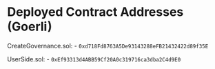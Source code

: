 # Deployed Contract Addresses (Goerli)

CreateGovernance.sol: - ```0xd718Fd8763A5De93143288eFB21432422d89f35E```

UserSide.sol: - ```0xEf93313d4ABB59Cf20A0c319716ca3dba2C4d9E0```